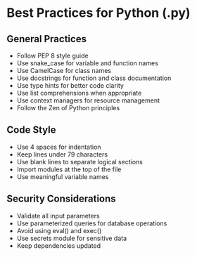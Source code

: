 # Best Practices for Python (.py)

## General Practices
- Follow PEP 8 style guide
- Use snake_case for variable and function names
- Use CamelCase for class names
- Use docstrings for function and class documentation
- Use type hints for better code clarity
- Use list comprehensions when appropriate
- Use context managers for resource management
- Follow the Zen of Python principles

## Code Style
- Use 4 spaces for indentation
- Keep lines under 79 characters
- Use blank lines to separate logical sections
- Import modules at the top of the file
- Use meaningful variable names

## Security Considerations
- Validate all input parameters
- Use parameterized queries for database operations
- Avoid using eval() and exec()
- Use secrets module for sensitive data
- Keep dependencies updated
